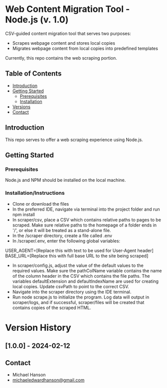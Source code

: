 # Web Content Migration Tool - Node.js (v. 1.0)

CSV-guided content migration tool that serves two purposes: 
- Scrapes webpage content and stores local copies
- Migrates webpage content from local copies into predefined templates

Currently, this repo contains the web scraping portion.

## Table of Contents

- [Introduction](#introduction)
- [Getting Started](#getting-started)
  - [Prerequisites](#prerequisites)
  - [Installation](#installation)
- [Versions](#versions)
- [Contact](#contact)


## Introduction <a name="introduction"></a>

This repo serves to offer a web scraping experience using Node.js. 

## Getting Started <a name="getting-started"></a>

### Prerequisites <a name="prerequisites"></a>

Node.js and NPM should be installed on the local machine.

### Installation/Instructions <a name="installation"></a>

- Clone or download the files
- In the preferred IDE, navigate via terminal into the project folder and run npm install 
- In scraper/csv, place a CSV which contains relative paths to pages to be scraped. Make sure relative paths to the homepage of a folder ends in '/', or else it will be treated as a stand-alone file.
- In the /scraper directory, create a file called .env
- In /scraper/.env, enter the following global variables:

USER_AGENT=[Replace this with text to be used for User-Agent header]
BASE_URL=[Replace this with full base URL to the site being scraped]

- In scraper/config.js, adjust the value of the default values to the required values. Make sure the pathColName variable contains the name of the column header in the CSV which contains the file paths. The variables defaultExtension and defaultIndexName are used for creating local copies. Update csvPath to point to the correct CSV.
- Navigate into the scraper directory using the IDE terminal. 
- Run node scrape.js to initialize the program. Log data will output in scraper/logs, and if successful, scraper/files will be created that contains copies of the scraped HTML.

# Version History <a name="versions"></a>

## [1.0.0] - 2024-02-12

## Contact <a name="contact"></a>

- Michael Hanson
- michaeledwardhanson@gmail.com